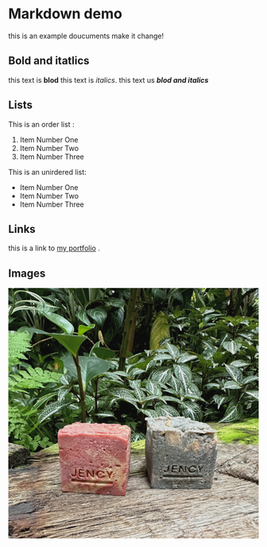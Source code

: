 # Markdown demo

this is an example doucuments
make it change!

## Bold and itatlics

this text is **blod**
this text is _italics_.
this text us **_blod and italics_**

## Lists

This is an order list :
1. Item Number One
2. Item Number Two 
3. Item Number Three

This is  an unirdered list:

- Item Number One
- Item Number Two
- Item Number Three

## Links

this is  a link to [my portfolio](https://jojolin.webflow.io/) .

## Images
![Soap1](image01.jpg)